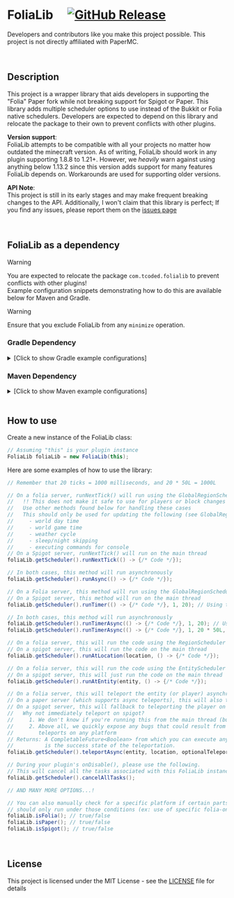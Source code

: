 # FoliaLib &nbsp; &nbsp; [![GitHub Release](https://img.shields.io/github/release/technicallycoded/FoliaLib.svg?style=flat)]()

Developers and contributors like you make this project possible. This project is not directly affiliated with PaperMC. 

<br/>

## Description
This project is a wrapper library that aids developers in supporting the "Folia" Paper fork while not breaking support for Spigot or Paper. This library adds multiple scheduler options to use instead of the Bukkit or Folia native schedulers. Developers are expected to depend on this library and relocate the package to their own to prevent conflicts with other plugins.

**Version support**:  
FoliaLib attempts to be compatible with all your projects no matter how outdated the minecraft version. As of writing, FoliaLib should work in any plugin supporting 1.8.8 to 1.21+. However, we *heavily* warn against using anything below 1.13.2 since this version adds support for many features FoliaLib depends on. Workarounds are used for supporting older versions.

**API Note**:  
This project is still in its early stages and may make frequent breaking changes to the API. Additionally, I won't claim that this library is perfect; If you find any issues, please report them on the [issues page](https://github.com/TechnicallyCoded/FoliaLib/issues)

<br/>

## FoliaLib as a dependency

> [!WARNING]
> You are expected to relocate the package `com.tcoded.folialib` to prevent conflicts with other plugins!  
> Example configuration snippets demonstrating how to do this are available below for Maven and Gradle.

> [!WARNING]
> Ensure that you exclude FoliaLib from any `minimize` operation.

### Gradle Dependency
<details>
  <summary>[Click to show Gradle example configurations]</summary>

```groovy
plugins {
    id 'com.github.johnrengelman.shadow' version '8.1.1' // For up to Java 17
    // id 'io.github.goooler.shadow' version '8.1.7' // Uncomment for Java 21 or higher
}

repositories {
    maven {
        name = "jitpack"
        url = "https://jitpack.io"
    }
}

dependencies {
    implementation "com.github.technicallycoded:FoliaLib:main-SNAPSHOT"
}

shadowJar {
    // !! MAKE SURE TO CHANGE THIS TO YOUR PLUGIN'S GROUP & PLUGIN NAME !!
    relocate "com.tcoded.folialib", "CHANGE-THE-GROUP.CHANGE-THE-PLUGIN-NAME.lib.folialib"

    // Optional: If you use minimize, make sure you exclude FoliaLib
    // Do not uncomment this if you don't know what you are doing
    // minimize {
    //     exclude dependency("com.tcoded:FoliaLib:.*")
    // }
}
```
</details>

### Maven Dependency
<details>
  <summary>[Click to show Maven example configurations]</summary>

```xml
<repositories>
    <repository>
        <id>jitpack</id>
        <url>https://jitpack.io</url>
    </repository>
</repositories>

<dependencies>
    <dependency>
        <groupId>com.github.technicallycoded</groupId>
        <artifactId>FoliaLib</artifactId>
        <version>main-SNAPSHOT</version>
        <scope>compile</scope>
    </dependency>
</dependencies>

<build>
    <plugins>
        <plugin>
            <groupId>org.apache.maven.plugins</groupId>
            <artifactId>maven-shade-plugin</artifactId>
            <version>3.6.0</version>
            <executions>
                <execution>
                    <phase>package</phase>
                    <goals>
                        <goal>shade</goal>
                    </goals>
                </execution>
            </executions>
            <configuration>
                <relocations>
                    <relocation>
                        <pattern>com.tcoded.folialib</pattern>
                        <!-- !! MAKE SURE TO CHANGE THIS TO YOUR PLUGIN'S GROUP & PLUGIN NAME !! -->
                        <shadedPattern>CHANGE-THE-GROUP.CHANGE-THE-PLUGIN-NAME.lib.folialib</shadedPattern>
                    </relocation>
                </relocations>
            </configuration>
        </plugin>
    </plugins>
</build>
```
</details>

<br/>

## How to use
Create a new instance of the FoliaLib class:
```java
// Assuming "this" is your plugin instance
FoliaLib foliaLib = new FoliaLib(this);
```
Here are some examples of how to use the library:
```java
// Remember that 20 ticks = 1000 milliseconds, and 20 * 50L = 1000L

// On a folia server, runNextTick() will run using the GlobalRegionScheduler
//   !! This does not make it safe to use for players or block changes !!
//   Use other methods found below for handling these cases
//   This should only be used for updating the following (see GlobalRegionScheduler.java for more info)
//     - world day time
//     - world game time
//     - weather cycle
//     - sleep/night skipping
//     - executing commands for console
// On a Spigot server, runNextTick() will run on the main thread
foliaLib.getScheduler().runNextTick(() -> {/* Code */});

// In both cases, this method will run asynchronously
foliaLib.getScheduler().runAsync(() -> {/* Code */});

// On a Folia server, this method will run using the GlobalRegionScheduler
// On a Spigot server, this method will run on the main thread
foliaLib.getScheduler().runTimer(() -> {/* Code */}, 1, 20); // Using ticks

// In both cases, this method will run asynchronously
foliaLib.getScheduler().runTimerAsync(() -> {/* Code */}, 1, 20); // Using ticks
foliaLib.getScheduler().runTimerAsync(() -> {/* Code */}, 1, 20 * 50L, TimeUnit.MILLISECONDS); // Using TimeUnit

// On a folia server, this will run the code using the RegionScheduler that is appropriate for the location
// On a spigot server, this will run the code on the main thread
foliaLib.getScheduler().runAtLocation(location, () -> {/* Code */});

// On a folia server, this will run the code using the EntityScheduler that is appropriate for the entity
// On a spigot server, this will just run the code on the main thread
foliaLib.getScheduler().runAtEntity(entity, () -> {/* Code */});

// On a folia server, this will teleport the entity (or player) asynchronously
// On a paper server (which supports async teleports), this will also teleport asynchronously
// On a spigot server, this will fallback to teleporting the player on the next tick
//   Why not immediately teleport on spigot?
//     1. We don't know if you're running this from the main thread (but this could be checked)
//     2. Above all, we quickly expose any bugs that could result from expecting instant
//        teleports on any platform
// Returns: A CompletableFuture<Boolean> from which you can execute any dependent code. The Boolean
//          is the success state of the teleportation.
foliaLib.getScheduler().teleportAsync(entity, location, optionalTeleportCause);

// During your plugin's onDisable(), please use the following.
// This will cancel all the tasks associated with this FoliaLib instance
foliaLib.getScheduler().cancelAllTasks();

// AND MANY MORE OPTIONS...!

// You can also manually check for a specific platform if certain parts of your code
// should only run under those conditions (ex: use of specific folia-only APIs)
foliaLib.isFolia(); // true/false
foliaLib.isPaper(); // true/false
foliaLib.isSpigot(); // true/false
```

<br/>

## License
This project is licensed under the MIT License - see the [LICENSE](LICENSE) file for details
